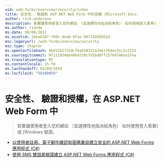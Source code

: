 ```yaml
---
uid: web-forms/overview/security/index
title: 安全性、 驗證和 ASP.NET Web Form 中的授權 |Microsoft Docs
author: rick-anderson
description: 若要讓使用者登入您的網站 （並選擇性地指派給角色） 如何使用登入表單] 或 [Windows 驗證。
ms.author: riande
ms.date: 08/08/2011
ms.assetid: 24eab207-f69c-4eab-bfae-06725050452d
msc.legacyurl: /web-forms/overview/security
msc.type: chapter
ms.openlocfilehash: 6b911b1f32dcfba810312a19e1764ec51c3c2255
ms.sourcegitcommit: 0f1119340e4464720cfd16d0ff15764746ea1fea
ms.translationtype: MT
ms.contentlocale: zh-TW
ms.lasthandoff: 04/09/2019
ms.locfileid: "59389059"
---
```

# <a name="security-authentication-and-authorization-in-aspnet-web-forms"></a>安全性、 驗證和授權，在 ASP.NET Web Form 中

> 若要讓使用者登入您的網站 （並選擇性地指派給角色） 如何使用登入表單] 或 [Windows 驗證。


- [以使用者註冊、電子郵件確認和密碼重設建立安全的 ASP.NET Web Forms 應用程式 (C#)](create-a-secure-aspnet-web-forms-app-with-user-registration-email-confirmation-and-password-reset.md)
- [使用 SMS 雙因素驗證建立 ASP.NET Web Forms 應用程式 (C#)](create-an-aspnet-web-forms-app-with-sms-two-factor-authentication.md)
